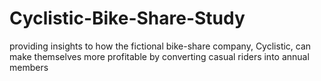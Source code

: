 # Cyclistic-Bike-Share-Study
providing insights to how the fictional bike-share company, Cyclistic, can make themselves more profitable by converting casual riders into annual members
